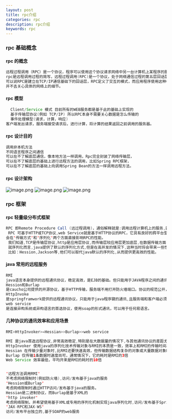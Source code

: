 ```yaml
---
layout: post
title: rpc介绍
categories: rpc
description: rpc介绍
keywords: rpc
---
```


<meta name="referrer" content="no-referrer"/>

### rpc 基础概念

#### rpc 的概念

```java
远程过程调用（RPC）是一个协议，程序可以使用这个协议请求网络中另一台计算机上某程序的服务，而不需知道网络细节。
rpc是远程调用过程的简写，远程过程调用(RPC)是一个协议，处于网络通信过程的第五层回话层，在往下就是TCP/IP协议，
可以说RPC是建立在TCP/IP通信基础下的回话层，RPC定义了交互的模式，而应用程序使用这种模式来访问其他服务器的方法，
并不去关心具体的网络上的细节。
```

#### rpc 模型

```java
  Client/Service 模式 目前所有的WEB服务都是基于此的基础上实现的
  基于传输层协议(例如 TCP/IP) 所以RPC本身不需要关心数据是怎么传输的
  事件处理模型(请求，计算，响应)
客户端发出请求，服务端接受请求后，进行计算，将计算的结果返回之前调用的服务器。
```

#### rpc 设计目的

```java
调用非本机方法
不同语言程序之间通信
可以在不了解底层通信，像本地方法一样调用，Rpc完全封装了网络传输层，
可以在不了解底层的基础上进行远程方法的调用，比如Spring RPC框架，
可以在不了解底层的基础上向调用Spring Bean的方法一样调用远程方法。
```

#### rpc 设计架构

![image.png](https://cdn.nlark.com/yuque/0/2021/png/659846/1639092996495-1ce0efbb-7608-4ded-a475-0a9e67bfe7f0.png#clientId=u450739c6-f4eb-4&from=paste&height=246&id=u7334f3ef&margin=%5Bobject%20Object%5D&name=image.png&originHeight=492&originWidth=924&originalType=binary&ratio=1&size=175515&status=done&style=none&taskId=u7de6142f-f749-4476-bffe-307b93ea749&width=462)
![image.png](https://cdn.nlark.com/yuque/0/2021/png/659846/1639093004281-8102e3c2-27f8-45a3-bc66-f17f6424d130.png#clientId=u450739c6-f4eb-4&from=paste&height=221&id=u259729bf&margin=%5Bobject%20Object%5D&name=image.png&originHeight=441&originWidth=847&originalType=binary&ratio=1&size=246522&status=done&style=none&taskId=u95b1d8bd-061e-4ceb-be92-6a1421028f7&width=423.5)
![image.png](https://cdn.nlark.com/yuque/0/2021/png/659846/1639093013467-d1528847-5392-4618-83cb-4eaa3fd0d714.png#clientId=u450739c6-f4eb-4&from=paste&height=255&id=ue6ebbd3d&margin=%5Bobject%20Object%5D&name=image.png&originHeight=509&originWidth=946&originalType=binary&ratio=1&size=278398&status=done&style=none&taskId=u260d0971-0858-473d-b786-4a1e7821d6d&width=473)

### rpc 框架

#### rpc 轻量级分布式框架

```java
RPC 即Remote Procedure Call (远过程调用)，通俗解释就是:调用远程计算机上的服务,就像调用本地服务一样。
 RPC 可基于HTTP或TCP协议,web Service就是基于HTTP协议的RPC，它具有良好的跨平台型，但是性能却不如基于TCP协议的RPC。
会在'传输方式'和'序列化'两个方面直接影响RPC的性能。
 我们知道,TCP是传输层协议,http是应用层协议,而传输层较应用层更加底层,在数据传输方面,越底层越快,因此一般情况下,TCP一定比HTTP快。
 就序列化而言,java提供了默认的序列化方式,但是在高并发的情况下,这种当时将会带来一些性能上的瓶颈,于是市面上出现了一系列有效的序列化框架。
 比如：Hession,Jackson等,他们可以取代java默认的序列化,从而提供更高效的性能。
```

#### java 常用的远程服务

```java
RMI
java语言本身提供的远程通讯协议，稳定高效，是EJB的基础。但只能用于JAVA程序之间的通讯
Hession和Burlap
是caucho公司提供的开源协议，基于HTTP传输，服务端不用打开防火墙端口。协议的规范公开，可以用于任意语言
HttpInvoke
是springframwork提供的远程通讯协议，只能用于java程序键的通讯,且服务端和客户端必须使用springframework
web service
是连接异构系统或异构语言的首选协议，使用soap的形式通讯，可以用于任何易语言。
```

#### 几种协议的通讯效率和应用场景

```java
RMI>HttpInvoker>=Hessian>>Burlap>>web service

RMI 是java首选远程协议,非常高效稳定,特别是在大数据量的情况下,与其他通讯协议的差距尤为明显。
HttpInvoker 使用java的序列化技术传输对象与RMI的本质是一致，效率上和RMI的传输时间基本持平
Hessian 在传输少量对象时,比RMI还要快速高效，但传输数据结构复杂的对象或大量数据对象时，比RMI要慢20%
Burlap 仅传输1条数据时速度尚可，通常情况下，它的耗时是RMI的3倍
Web Service 效率最低，平均开来是RMI的耗时的10倍


'远程方法调用RMI'
不考虑网络限制时(例如防火墙),访问/发布基于java的服务
'Hession或Burlap'
考虑网络限制时通过HTTP访问/发布基于java的服务。
Hessian是二进制协议，而Burlap是基于XML的
'http invoker'
考虑网络限制，并希望使用基于XML或专用的序列化机制实现java序列化时,访问/发布基于Spring的服务
'JAX-RPC和JAX-WS'
访问/发布平台独立的,基于SOAP的web服务
```
